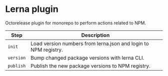 # Lerna plugin

Octorelease plugin for monorepo to perform actions related to NPM.

| Step | Description |
|------|-------------|
| `init` | Load version numbers from lerna.json and login to NPM registry. |
| `version` | Bump changed package versions with lerna CLI. |
| `publish` | Publish the new package versions to NPM registry. |
